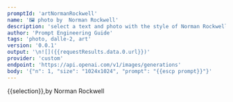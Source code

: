 ```yaml
---
promptId: 'artNormanRockwell'
name: '🖼️ photo by  Norman Rockwell'
description: 'select a text and photo with the style of Norman Rockwell will be generated using Dalle-2'
author: 'Prompt Engineering Guide'
tags: 'photo, dalle-2, art'
version: '0.0.1'
output: '\n![]({{requestResults.data.0.url}})'
provider: 'custom'
endpoint: 'https://api.openai.com/v1/images/generations'
body: '{"n": 1, "size": "1024x1024", "prompt": "{{escp prompt}}"}'
---
```

{{selection}},by Norman Rockwell